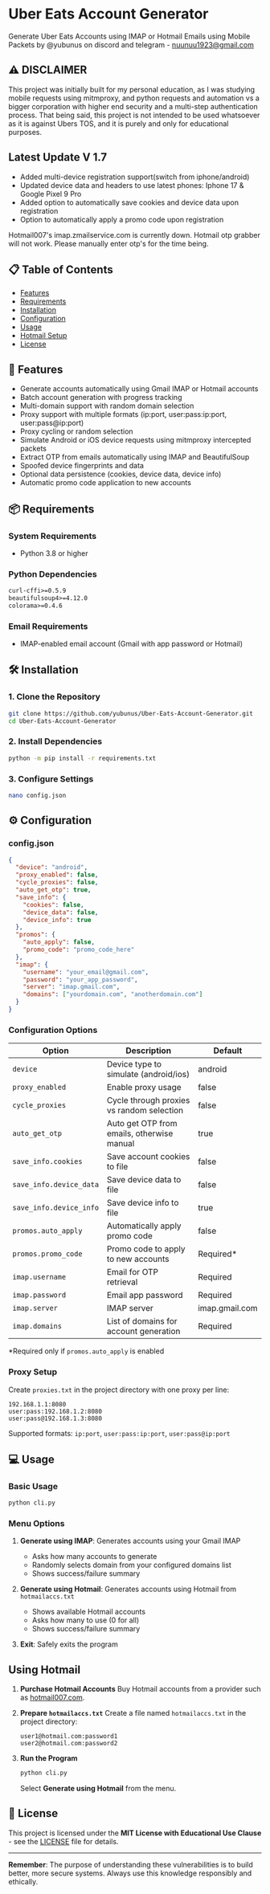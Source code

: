 # Uber Eats Account Generator

Generate Uber Eats Accounts using IMAP or Hotmail Emails using Mobile Packets
by @yubunus on discord and telegram - nuunuu1923@gmail.com

## ⚠️ DISCLAIMER

This project was initially built for my personal education, as I was studying mobile requests using mitmproxy, and python requests and automation vs a bigger corporation with higher end security and a multi-step authentication process. That being said, this project is not intended to be used whatsoever as it is against Ubers TOS, and it is purely and only for educational purposes.

## Latest Update V 1.7

- Added multi-device registration support(switch from iphone/android)
- Updated device data and headers to use latest phones: Iphone 17 & Google Pixel 9 Pro
- Added option to automatically save cookies and device data upon registration
- Option to automatically apply a promo code upon registration

Hotmail007's imap.zmailservice.com is currently down. Hotmail otp grabber will not work. Please manually enter otp's for the time being.

## 📋 Table of Contents

- [Features](#features)
- [Requirements](#requirements)
- [Installation](#installation)
- [Configuration](#configuration)
- [Usage](#usage)
- [Hotmail Setup](#hotmail)
- [License](#license)

<h2 id="features">🚀 Features</h2>

- Generate accounts automatically using Gmail IMAP or Hotmail accounts
- Batch account generation with progress tracking
- Multi-domain support with random domain selection
- Proxy support with multiple formats (ip:port, user:pass:ip:port, user:pass@ip:port)
- Proxy cycling or random selection
- Simulate Android or iOS device requests using mitmproxy intercepted packets
- Extract OTP from emails automatically using IMAP and BeautifulSoup
- Spoofed device fingerprints and data
- Optional data persistence (cookies, device data, device info)
- Automatic promo code application to new accounts

<h2 id="requirements">📦 Requirements</h2>

### System Requirements

- Python 3.8 or higher

### Python Dependencies

```txt
curl-cffi>=0.5.9
beautifulsoup4>=4.12.0
colorama>=0.4.6
```

### Email Requirements

- IMAP-enabled email account (Gmail with app password or Hotmail)

<h2 id="installation">🛠️ Installation</h2>

### 1. Clone the Repository

```bash
git clone https://github.com/yubunus/Uber-Eats-Account-Generator.git
cd Uber-Eats-Account-Generator
```

### 2. Install Dependencies

```bash
python -m pip install -r requirements.txt
```

### 3. Configure Settings

```bash
nano config.json
```

<h2 id="configuration">⚙️ Configuration</h2>

### config.json

```json
{
  "device": "android",
  "proxy_enabled": false,
  "cycle_proxies": false,
  "auto_get_otp": true,
  "save_info": {
    "cookies": false,
    "device_data": false,
    "device_info": true
  },
  "promos": {
    "auto_apply": false,
    "promo_code": "promo_code_here"
  },
  "imap": {
    "username": "your_email@gmail.com",
    "password": "your_app_password",
    "server": "imap.gmail.com",
    "domains": ["yourdomain.com", "anotherdomain.com"]
  }
}
```

### Configuration Options

| Option                  | Description                                | Default        |
| ----------------------- | ------------------------------------------ | -------------- |
| `device`                | Device type to simulate (android/ios)      | android        |
| `proxy_enabled`         | Enable proxy usage                         | false          |
| `cycle_proxies`         | Cycle through proxies vs random selection  | false          |
| `auto_get_otp`          | Auto get OTP from emails, otherwise manual | true           |
| `save_info.cookies`     | Save account cookies to file               | false          |
| `save_info.device_data` | Save device data to file                   | false          |
| `save_info.device_info` | Save device info to file                   | true           |
| `promos.auto_apply`     | Automatically apply promo code             | false          |
| `promos.promo_code`     | Promo code to apply to new accounts        | Required\*     |
| `imap.username`         | Email for OTP retrieval                    | Required       |
| `imap.password`         | Email app password                         | Required       |
| `imap.server`           | IMAP server                                | imap.gmail.com |
| `imap.domains`          | List of domains for account generation     | Required       |

\*Required only if `promos.auto_apply` is enabled

### Proxy Setup

Create `proxies.txt` in the project directory with one proxy per line:

```
192.168.1.1:8080
user:pass:192.168.1.2:8080
user:pass@192.168.1.3:8080
```

Supported formats: `ip:port`, `user:pass:ip:port`, `user:pass@ip:port`

<h2 id="usage">💻 Usage</h2>

### Basic Usage

```bash
python cli.py
```

### Menu Options

1. **Generate using IMAP**: Generates accounts using your Gmail IMAP

   - Asks how many accounts to generate
   - Randomly selects domain from your configured domains list
   - Shows success/failure summary

2. **Generate using Hotmail**: Generates accounts using Hotmail from `hotmailaccs.txt`

   - Shows available Hotmail accounts
   - Asks how many to use (0 for all)
   - Shows success/failure summary

3. **Exit**: Safely exits the program

<h2 id="hotmail">Using Hotmail</h2>

1. **Purchase Hotmail Accounts**
   Buy Hotmail accounts from a provider such as [hotmail007.com](https://hotmail007.com/).

2. **Prepare `hotmailaccs.txt`**
   Create a file named `hotmailaccs.txt` in the project directory:

   ```
   user1@hotmail.com:password1
   user2@hotmail.com:password2
   ```

3. **Run the Program**
   ```bash
   python cli.py
   ```
   Select **Generate using Hotmail** from the menu.

<h2 id="license">📄 License</h2>

This project is licensed under the **MIT License with Educational Use Clause** - see the [LICENSE](LICENSE) file for details.

---

**Remember**: The purpose of understanding these vulnerabilities is to build better, more secure systems. Always use this knowledge responsibly and ethically.
